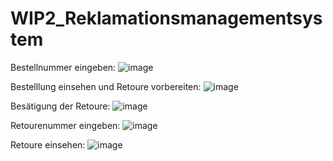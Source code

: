 # WIP2_Reklamationsmanagementsystem

Bestellnummer eingeben:
![image](https://github.com/Lukazzer/WIP2_Reklamationsmanagementsystem/assets/131675716/58a79995-0891-4487-8be0-c5aa7339386c)

Bestelllung einsehen und Retoure vorbereiten:
![image](https://github.com/Lukazzer/WIP2_Reklamationsmanagementsystem/assets/131675716/e9dbd222-ffd7-4e2e-9600-00ac6ca2d610)

Besätigung der Retoure:
![image](https://github.com/Lukazzer/WIP2_Reklamationsmanagementsystem/assets/131675716/9b9ca211-f5e0-4908-ae6b-fdc46a39764d)

Retourenummer eingeben:
![image](https://github.com/Lukazzer/WIP2_Reklamationsmanagementsystem/assets/131675716/f649c084-f6a2-4fb0-8cee-a1c1922ad7cf)

Retoure einsehen:
![image](https://github.com/Lukazzer/WIP2_Reklamationsmanagementsystem/assets/131675716/d1f197b3-9ddf-4e5a-b0fd-9250b9de37a9)







